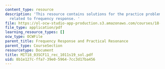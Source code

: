 ```yaml
---
content_type: resource
description: 'This resource contains solutions for the practice problem statements
  related to frequency response. '
file: https://ol-ocw-studio-app-production.s3.amazonaws.com/courses/18-03sc-differential-equations-fall-2011/8b1e127cffa739e059647cc3d17ba456_MIT18_03SCF11_rec_1011s19_sol.pdf
file_type: application/pdf
learning_resource_types: []
ocw_type: OCWFile
parent_title: Frequency Response and Practical Resonance
parent_type: CourseSection
resourcetype: Document
title: MIT18_03SCF11_rec_1011s19_sol.pdf
uid: 8b1e127c-ffa7-39e0-5964-7cc3d17ba456
---
```

